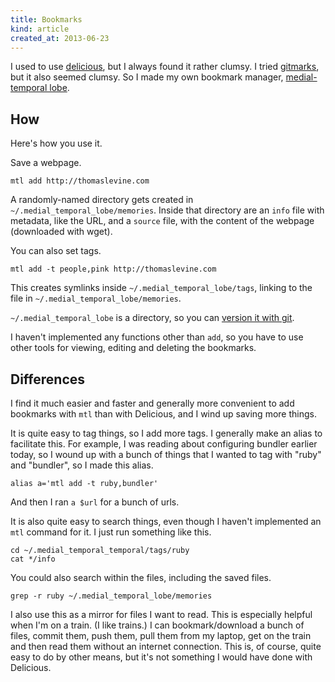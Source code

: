 ```yaml
---
title: Bookmarks
kind: article
created_at: 2013-06-23
---
```

I used to use [delicious](https://delicious.com/tlevine),
but I always found it rather clumsy. I tried
[gitmarks](https://github.com/tlevine/medial_temporal_lobe),
but it also seemed clumsy. So I made my own bookmark manager,
[medial-temporal lobe](https://github.com/tlevine/medial_temporal_lobe).

## How
Here's how you use it.

Save a webpage.

    mtl add http://thomaslevine.com

A randomly-named directory gets created in
`~/.medial_temporal_lobe/memories`. Inside that directory are
an `info` file with metadata, like the URL, and a `source` file,
with the content of the webpage (downloaded with wget).

You can also set tags.

    mtl add -t people,pink http://thomaslevine.com

This creates symlinks inside `~/.medial_temporal_lobe/tags`,
linking to the file in `~/.medial_temporal_lobe/memories`.

`~/.medial_temporal_lobe` is a directory, so you can
[version it with git](https://github.com/tlevine/.medial_temporal_lobe).

I haven't implemented any functions other than `add`, so you have to use
other tools for viewing, editing and deleting the bookmarks.

## Differences
I find it much easier and faster and generally more convenient to
add bookmarks with `mtl` than with Delicious, and I wind up saving
more things.

It is quite easy to tag things, so I add more tags. I generally make an
alias to facilitate this. For example, I was reading about configuring
bundler earlier today, so I wound up with a bunch of things that I wanted
to tag with "ruby" and "bundler", so I made this alias.

    alias a='mtl add -t ruby,bundler'

And then I ran `a $url` for a bunch of urls.

It is also quite easy to search things, even though I haven't implemented
an `mtl` command for it. I just run something like this.

    cd ~/.medial_temporal_temporal/tags/ruby
    cat */info

You could also search within the files, including the saved files.

    grep -r ruby ~/.medial_temporal_lobe/memories

I also use this as a mirror for files I want to read. This is especially
helpful when I'm on a train. (I like trains.) I can bookmark/download a
bunch of files, commit them, push them, pull them from my laptop, get on
the train and then read them without an internet connection. This is, of
course, quite easy to do by other means, but it's not something I would
have done with Delicious.
